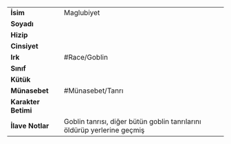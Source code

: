 |  |  |  
|---|---|  
| **İsim** | Maglubiyet|  
| **Soyadı** | |  
| **Hizip** | |  
| **Cinsiyet** | |  
| **Irk** | #Race/Goblin|  
| **Sınıf** | |  
| **Kütük** | |  
| **Münasebet** | #Münasebet/Tanrı|  
| **Karakter Betimi** | |  
| **İlave Notlar** | Goblin tanrısı, diğer bütün goblin tanrılarını öldürüp yerlerine geçmiş|  
